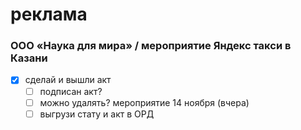 # реклама
### ООО «Наука для мира» / мероприятие Яндекс такси в Казани
- [x] сделай и вышли акт
	- [ ] подписан акт?
	- [ ] можно удалять? мероприятие 14 ноября (вчера)
	- [ ] выгрузи стату и акт в ОРД